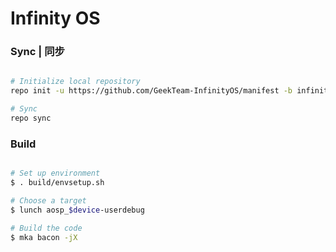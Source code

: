 # Infinity OS #

### Sync | 同步 ###

```bash

# Initialize local repository
repo init -u https://github.com/GeekTeam-InfinityOS/manifest -b infinity-10

# Sync
repo sync
```

### Build ###

```bash

# Set up environment
$ . build/envsetup.sh

# Choose a target
$ lunch aosp_$device-userdebug

# Build the code
$ mka bacon -jX
```
